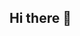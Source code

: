 ## Hi there 👋

<!--
**fabiflx/fabiflx** is a ✨ _special_ ✨ repository because its `README.md` (this file) appears on your GitHub profile.

Here are some ideas to get you started:

## - 🔭 I’m currently working on basic Javascript developments 
- 🌱 I’m currently learning how to code
- 👯 I’m looking to collaborate on AI
- 🤔 I’m looking for help with world development
- 💬 Ask me about cultures, travel, history
- 📫 How to reach me: ...
- 😄 Pronouns: he
- ⚡ Fun fact: speaks 5 languages
-->
